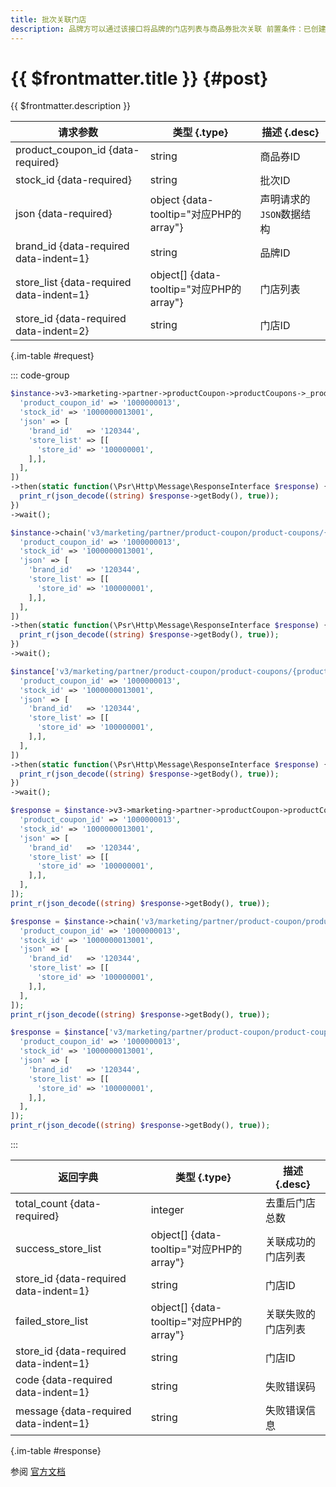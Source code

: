 ```yaml
---
title: 批次关联门店
description: 品牌方可以通过该接口将品牌的门店列表与商品券批次关联 前置条件：已创建商品券批次且批次的 store_scope 为 SPECIFIC
---
```


# {{ $frontmatter.title }} {#post}

{{ $frontmatter.description }}

| 请求参数 | 类型 {.type} | 描述 {.desc}
| --- | --- | ---
| product_coupon_id {data-required} | string | 商品券ID
| stock_id {data-required} | string | 批次ID
| json {data-required} | object {data-tooltip="对应PHP的array"} | 声明请求的`JSON`数据结构
| brand_id {data-required data-indent=1} | string | 品牌ID
| store_list {data-required data-indent=1} | object[] {data-tooltip="对应PHP的array"} | 门店列表
| store_id {data-required data-indent=2} | string | 门店ID

{.im-table #request}

::: code-group

```php [异步纯链式]
$instance->v3->marketing->partner->productCoupon->productCoupons->_product_coupon_id_->stocks->_stock_id_->associateStores->postAsync([
  'product_coupon_id' => '1000000013',
  'stock_id' => '1000000013001',
  'json' => [
    'brand_id'   => '120344',
    'store_list' => [[
      'store_id' => '100000001',
    ],],
  ],
])
->then(static function(\Psr\Http\Message\ResponseInterface $response) {
  print_r(json_decode((string) $response->getBody(), true));
})
->wait();
```

```php [异步声明式]
$instance->chain('v3/marketing/partner/product-coupon/product-coupons/{product_coupon_id}/stocks/{stock_id}/associate-stores')->postAsync([
  'product_coupon_id' => '1000000013',
  'stock_id' => '1000000013001',
  'json' => [
    'brand_id'   => '120344',
    'store_list' => [[
      'store_id' => '100000001',
    ],],
  ],
])
->then(static function(\Psr\Http\Message\ResponseInterface $response) {
  print_r(json_decode((string) $response->getBody(), true));
})
->wait();
```

```php [异步属性式]
$instance['v3/marketing/partner/product-coupon/product-coupons/{product_coupon_id}/stocks/{stock_id}/associate-stores']->postAsync([
  'product_coupon_id' => '1000000013',
  'stock_id' => '1000000013001',
  'json' => [
    'brand_id'   => '120344',
    'store_list' => [[
      'store_id' => '100000001',
    ],],
  ],
])
->then(static function(\Psr\Http\Message\ResponseInterface $response) {
  print_r(json_decode((string) $response->getBody(), true));
})
->wait();
```

```php [同步纯链式]
$response = $instance->v3->marketing->partner->productCoupon->productCoupons->_product_coupon_id_->stocks->_stock_id_->associateStores->post([
  'product_coupon_id' => '1000000013',
  'stock_id' => '1000000013001',
  'json' => [
    'brand_id'   => '120344',
    'store_list' => [[
      'store_id' => '100000001',
    ],],
  ],
]);
print_r(json_decode((string) $response->getBody(), true));
```

```php [同步声明式]
$response = $instance->chain('v3/marketing/partner/product-coupon/product-coupons/{product_coupon_id}/stocks/{stock_id}/associate-stores')->post([
  'product_coupon_id' => '1000000013',
  'stock_id' => '1000000013001',
  'json' => [
    'brand_id'   => '120344',
    'store_list' => [[
      'store_id' => '100000001',
    ],],
  ],
]);
print_r(json_decode((string) $response->getBody(), true));
```

```php [同步属性式]
$response = $instance['v3/marketing/partner/product-coupon/product-coupons/{product_coupon_id}/stocks/{stock_id}/associate-stores']->post([
  'product_coupon_id' => '1000000013',
  'stock_id' => '1000000013001',
  'json' => [
    'brand_id'   => '120344',
    'store_list' => [[
      'store_id' => '100000001',
    ],],
  ],
]);
print_r(json_decode((string) $response->getBody(), true));
```

:::

| 返回字典 | 类型 {.type} | 描述 {.desc}
| --- | --- | ---
| total_count {data-required} | integer | 去重后门店总数
| success_store_list | object[] {data-tooltip="对应PHP的array"} | 关联成功的门店列表
| store_id {data-required data-indent=1} | string | 门店ID
| failed_store_list | object[] {data-tooltip="对应PHP的array"} | 关联失败的门店列表
| store_id {data-required data-indent=1} | string | 门店ID
| code {data-required data-indent=1} | string | 失败错误码
| message {data-required data-indent=1} | string | 失败错误信息

{.im-table #response}

参阅 [官方文档](https://pay.weixin.qq.com/doc/v3/partner/4015781302)
